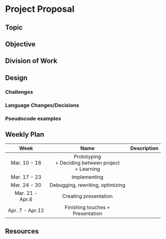 # Project Proposal

## Topic

## Objective

## Division of Work

## Design

### Challenges

### Language Changes/Decisions

### Pseudocode examples

## Weekly Plan

|       Week      |                           Name                           | Description |
|:---------------:|:--------------------------------------------------------:|-------------|
|   Mar. 10 - 16  | Prototyping <br>+ Deciding between project<br>+ Learning |             |
|   Mar. 17 - 23  |                       Implementing                       |             |
|   Mar. 24 - 30  |             Debugging, rewriting, optimizing             |             |
| Mar. 21 - Apr.6 |                   Creating presentation                  |             |
| Apr. 7 - Apr.12 |             Finishing touches + Presentation             |             |


## Resources


